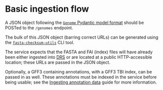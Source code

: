 # Basic ingestion flow

A JSON object following the [`Genome` Pydantic model format](../bento_reference_service/models.py) should be POSTed
to the `/genomes` endpoint.

The bulk of this JSON object (barring correct URLs) can be generated using the 
[`fasta-checksum-utils`](https://github.com/bento-platform/fasta-checksum-utils) CLI tool.

The service expects that the FASTA and FAI (index) files will have already been either ingested into 
[DRS](https://github.com/bento-platform/bento_drs) or are located at a public HTTP-accessible location; these URLs are
passed in the JSON object.

Optionally, a GFF3 containing annotations, with a GFF3 TBI index, can be passed in as well. These annotations must be 
indexed in the service before being usable; see the [Ingesting annotation data](./ingesting_annotations.md) guide for 
more information.
